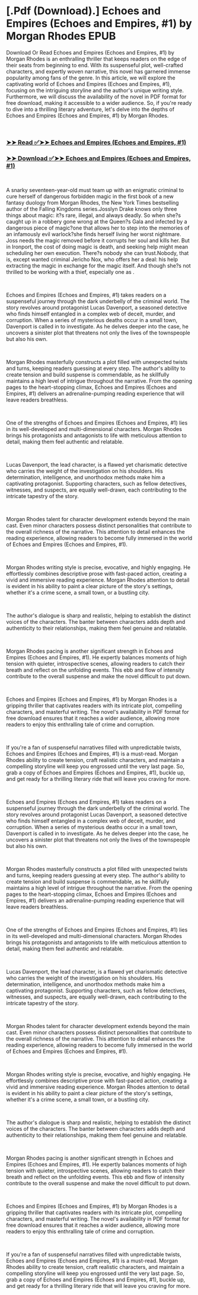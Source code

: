 # [.Pdf (Download).] Echoes and Empires (Echoes and Empires, #1) by Morgan Rhodes EPUB

<p>Download Or Read Echoes and Empires (Echoes and Empires, #1) by Morgan Rhodes is an enthralling thriller that keeps readers on the edge of their seats from beginning to end. With its suspenseful plot, well-crafted characters, and expertly woven narrative, this novel has garnered immense popularity among fans of the genre. In this article, we will explore the captivating world of Echoes and Empires (Echoes and Empires, #1), focusing on the intriguing storyline and the author's unique writing style. Furthermore, we will discuss the availability of the novel in PDF format for free download, making it accessible to a wider audience. So, if you're ready to dive into a thrilling literary adventure, let's delve into the depths of Echoes and Empires (Echoes and Empires, #1) by Morgan Rhodes.</p>
<p>&nbsp;</p>

### [➤➤ Read ✅➤➤ Echoes and Empires (Echoes and Empires, #1)](https://pdfwebsitebooks.blogspot.com/id/54456742)

### [➤➤ Download ✅➤➤ Echoes and Empires (Echoes and Empires, #1)](https://pdfwebsitebooks.blogspot.com/id/54456742)

<p>&nbsp;</p>
<p>A snarky seventeen-year-old must team up with an enigmatic criminal to cure herself of dangerous forbidden magic in the first book of a new fantasy duology from Morgan Rhodes, the New York Times bestselling author of the Falling Kingdoms series.Josslyn Drake knows only three things about magic: it?s rare, illegal, and always deadly. So when she?s caught up in a robbery gone wrong at the Queen?s Gala and infected by a dangerous piece of magic?one that allows her to step into the memories of an infamously evil warlock?she finds herself living her worst nightmare. Joss needs the magic removed before it corrupts her soul and kills her. But in Ironport, the cost of doing magic is death, and seeking help might mean scheduling her own execution. There?s nobody she can trust.Nobody, that is, except wanted criminal Jericho Nox, who offers her a deal: his help extracting the magic in exchange for the magic itself. And though she?s not thrilled to be working with a thief, especially one as .</p>
<p>&nbsp;</p>
<p>Echoes and Empires (Echoes and Empires, #1) takes readers on a suspenseful journey through the dark underbelly of the criminal world. The story revolves around protagonist Lucas Davenport, a seasoned detective who finds himself entangled in a complex web of deceit, murder, and corruption. When a series of mysterious deaths occur in a small town, Davenport is called in to investigate. As he delves deeper into the case, he uncovers a sinister plot that threatens not only the lives of the townspeople but also his own.</p>
<p>&nbsp;</p>
<p>Morgan Rhodes masterfully constructs a plot filled with unexpected twists and turns, keeping readers guessing at every step. The author's ability to create tension and build suspense is commendable, as he skillfully maintains a high level of intrigue throughout the narrative. From the opening pages to the heart-stopping climax, Echoes and Empires (Echoes and Empires, #1) delivers an adrenaline-pumping reading experience that will leave readers breathless.</p>
<p>&nbsp;</p>
<p>One of the strengths of Echoes and Empires (Echoes and Empires, #1) lies in its well-developed and multi-dimensional characters. Morgan Rhodes brings his protagonists and antagonists to life with meticulous attention to detail, making them feel authentic and relatable.</p>
<p>&nbsp;</p>
<p>Lucas Davenport, the lead character, is a flawed yet charismatic detective who carries the weight of the investigation on his shoulders. His determination, intelligence, and unorthodox methods make him a captivating protagonist. Supporting characters, such as fellow detectives, witnesses, and suspects, are equally well-drawn, each contributing to the intricate tapestry of the story.</p>
<p>&nbsp;</p>
<p>Morgan Rhodes talent for character development extends beyond the main cast. Even minor characters possess distinct personalities that contribute to the overall richness of the narrative. This attention to detail enhances the reading experience, allowing readers to become fully immersed in the world of Echoes and Empires (Echoes and Empires, #1).</p>
<p>&nbsp;</p>
<p>Morgan Rhodes writing style is precise, evocative, and highly engaging. He effortlessly combines descriptive prose with fast-paced action, creating a vivid and immersive reading experience. Morgan Rhodes attention to detail is evident in his ability to paint a clear picture of the story's settings, whether it's a crime scene, a small town, or a bustling city.</p>
<p>&nbsp;</p>
<p>The author's dialogue is sharp and realistic, helping to establish the distinct voices of the characters. The banter between characters adds depth and authenticity to their relationships, making them feel genuine and relatable.</p>
<p>&nbsp;</p>
<p>Morgan Rhodes pacing is another significant strength in Echoes and Empires (Echoes and Empires, #1). He expertly balances moments of high tension with quieter, introspective scenes, allowing readers to catch their breath and reflect on the unfolding events. This ebb and flow of intensity contribute to the overall suspense and make the novel difficult to put down.</p>
<p>&nbsp;</p>
<p>Echoes and Empires (Echoes and Empires, #1) by Morgan Rhodes is a gripping thriller that captivates readers with its intricate plot, compelling characters, and masterful writing. The novel's availability in PDF format for free download ensures that it reaches a wider audience, allowing more readers to enjoy this enthralling tale of crime and corruption.</p>
<p>&nbsp;</p>
<p>If you're a fan of suspenseful narratives filled with unpredictable twists, Echoes and Empires (Echoes and Empires, #1) is a must-read. Morgan Rhodes ability to create tension, craft realistic characters, and maintain a compelling storyline will keep you engrossed until the very last page. So, grab a copy of Echoes and Empires (Echoes and Empires, #1), buckle up, and get ready for a thrilling literary ride that will leave you craving for more.</p>
<p>&nbsp;</p>
<p>Echoes and Empires (Echoes and Empires, #1) takes readers on a suspenseful journey through the dark underbelly of the criminal world. The story revolves around protagonist Lucas Davenport, a seasoned detective who finds himself entangled in a complex web of deceit, murder, and corruption. When a series of mysterious deaths occur in a small town, Davenport is called in to investigate. As he delves deeper into the case, he uncovers a sinister plot that threatens not only the lives of the townspeople but also his own.</p>
<p>&nbsp;</p>
<p>Morgan Rhodes masterfully constructs a plot filled with unexpected twists and turns, keeping readers guessing at every step. The author's ability to create tension and build suspense is commendable, as he skillfully maintains a high level of intrigue throughout the narrative. From the opening pages to the heart-stopping climax, Echoes and Empires (Echoes and Empires, #1) delivers an adrenaline-pumping reading experience that will leave readers breathless.</p>
<p>&nbsp;</p>
<p>One of the strengths of Echoes and Empires (Echoes and Empires, #1) lies in its well-developed and multi-dimensional characters. Morgan Rhodes brings his protagonists and antagonists to life with meticulous attention to detail, making them feel authentic and relatable.</p>
<p>&nbsp;</p>
<p>Lucas Davenport, the lead character, is a flawed yet charismatic detective who carries the weight of the investigation on his shoulders. His determination, intelligence, and unorthodox methods make him a captivating protagonist. Supporting characters, such as fellow detectives, witnesses, and suspects, are equally well-drawn, each contributing to the intricate tapestry of the story.</p>
<p>&nbsp;</p>
<p>Morgan Rhodes talent for character development extends beyond the main cast. Even minor characters possess distinct personalities that contribute to the overall richness of the narrative. This attention to detail enhances the reading experience, allowing readers to become fully immersed in the world of Echoes and Empires (Echoes and Empires, #1).</p>
<p>&nbsp;</p>
<p>Morgan Rhodes writing style is precise, evocative, and highly engaging. He effortlessly combines descriptive prose with fast-paced action, creating a vivid and immersive reading experience. Morgan Rhodes attention to detail is evident in his ability to paint a clear picture of the story's settings, whether it's a crime scene, a small town, or a bustling city.</p>
<p>&nbsp;</p>
<p>The author's dialogue is sharp and realistic, helping to establish the distinct voices of the characters. The banter between characters adds depth and authenticity to their relationships, making them feel genuine and relatable.</p>
<p>&nbsp;</p>
<p>Morgan Rhodes pacing is another significant strength in Echoes and Empires (Echoes and Empires, #1). He expertly balances moments of high tension with quieter, introspective scenes, allowing readers to catch their breath and reflect on the unfolding events. This ebb and flow of intensity contribute to the overall suspense and make the novel difficult to put down.</p>
<p>&nbsp;</p>
<p>Echoes and Empires (Echoes and Empires, #1) by Morgan Rhodes is a gripping thriller that captivates readers with its intricate plot, compelling characters, and masterful writing. The novel's availability in PDF format for free download ensures that it reaches a wider audience, allowing more readers to enjoy this enthralling tale of crime and corruption.</p>
<p>&nbsp;</p>
<p>If you're a fan of suspenseful narratives filled with unpredictable twists, Echoes and Empires (Echoes and Empires, #1) is a must-read. Morgan Rhodes ability to create tension, craft realistic characters, and maintain a compelling storyline will keep you engrossed until the very last page. So, grab a copy of Echoes and Empires (Echoes and Empires, #1), buckle up, and get ready for a thrilling literary ride that will leave you craving for more.</p>
<p>&nbsp;</p>
